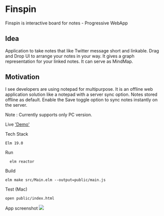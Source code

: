 # Finspin
Finspin is interactive board for notes - Progressive WebApp

## Idea

Application to take notes that like Twitter message short and linkable. Drag and Drop UI to arrange your notes in your way. It gives a graph representation for your linked notes. It can serve as MindMap.

## Motivation  
I see developers are using notepad for multipurpose. It is an offline web application solution like a notepad with a server sync option. Notes stored offline as default. Enable the Save toggle option to sync notes instantly on the server. 

Note : Currently supports only PC version. 

Live ['Demo'](https://ranraj.github.io/finspin/index.html)

Tech Stack  
```
Elm 19.0
```

Run
```
  elm reactor
```  
Build
```
elm make src/Main.elm --output=public/main.js
```

Test (Mac) 
```
open public/index.html
```
App screenshot
![](https://ranraj.github.io/finspin/Screenshot.png)
